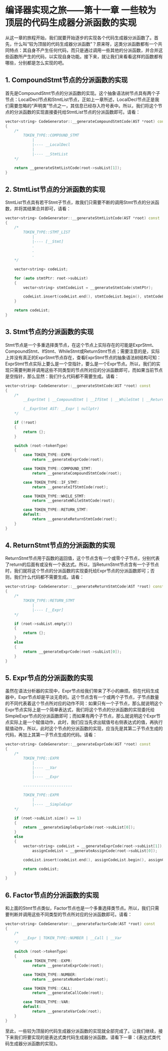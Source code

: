 # 编译器实现之旅——第十一章 一些较为顶层的代码生成器分派函数的实现

从这一章的旅程开始，我们就要开始逐步的实现各个代码生成器分派函数了。首先，什么叫“较为顶层的代码生成器分派函数”？原来呀，这类分派函数都有一个共同特点：其自身不产生任何代码，而只是通过调用一些其他的分派函数，并合并这些函数所产生的代码，以实现自身功能。接下来，就让我们来看看这样的函数都有哪些，分别都是怎么实现的吧。

## 1. CompoundStmt节点的分派函数的实现

首先是CompoundStmt节点的分派函数的实现。这个抽象语法树节点具有两个子节点：LocalDecl节点和StmtList节点，正如上一章所述，LocalDecl节点正是我们需要忽略的“声明类”节点之一，其信息已经存入符号表中。所以，我们将这个节点的分派函数的实现直接委托给StmtList节点的分派函数即可。请看：

``` Cpp
vector<string> CodeGenerator::__generateCompoundStmtCode(AST *root) const
{
    /*
        TOKEN_TYPE::COMPOUND_STMT
            |
            |---- __LocalDecl
            |
            |---- __StmtList
    */

    return __generateStmtListCode(root->subList[1]);
}
```

## 2. StmtList节点的分派函数的实现

StmtList节点具有若干Stmt子节点，故我们只需要不断的调用Stmt节点的分派函数，并将其结果合并即可，请看：

``` Cpp
vector<string> CodeGenerator::__generateStmtListCode(AST *root) const
{
    /*
        TOKEN_TYPE::STMT_LIST
            |
            |---- [__Stmt]
            .
            .
            .
    */

    vector<string> codeList;

    for (auto stmtPtr: root->subList)
    {
        vector<string> stmtCodeList = __generateStmtCode(stmtPtr);

        codeList.insert(codeList.end(), stmtCodeList.begin(), stmtCodeList.end());
    }

    return codeList;
}
```

## 3. Stmt节点的分派函数的实现

Stmt节点是一个多重选择类节点，在这个节点上实际存在的可能是ExprStmt、CompoundStmt、IfStmt、WhileStmt或ReturnStmt节点；需要注意的是，实际上并没有真正的ExprStmt节点存在，查看ExprStmt节点的抽象语法树结构可知：ExprStmt节点实际上要么是一个空指针，要么是一个Expr节点。所以，我们的实现只需要判断并调用这些不同类型的节点所对应的分派函数即可，而如果当前节点是空指针，那么显然：我们什么代码都不需要生成。请看：

``` Cpp
vector<string> CodeGenerator::__generateStmtCode(AST *root) const
{
    /*
        __ExprStmt | __CompoundStmt | __IfStmt | __WhileStmt | __ReturnStmt

        (__ExprStmt AST: __Expr | nullptr)
    */

    if (!root)
    {
        return {};
    }

    switch (root->tokenType)
    {
        case TOKEN_TYPE::EXPR:
            return __generateExprCode(root);

        case TOKEN_TYPE::COMPOUND_STMT:
            return __generateCompoundStmtCode(root);

        case TOKEN_TYPE::IF_STMT:
            return __generateIfStmtCode(root);

        case TOKEN_TYPE::WHILE_STMT:
            return __generateWhileStmtCode(root);

        case TOKEN_TYPE::RETURN_STMT:
        default:
            return __generateReturnStmtCode(root);
    }
}
```

## 4. ReturnStmt节点的分派函数的实现

ReturnStmt节点用于函数的返回值，这个节点含有一个或零个子节点，分别代表了return的后面有或没有一个表达式。所以，当ReturnStmt节点含有一个子节点时，我们就将这个节点的分派函数的实现委托给Expr节点的分派函数即可；否则，我们什么代码都不需要生成。请看：

``` Cpp
vector<string> CodeGenerator::__generateReturnStmtCode(AST *root) const
{
    /*
        TOKEN_TYPE::RETURN_STMT
            |
            |---- [__Expr]
    */

    if (root->subList.empty())
    {
        return {};
    }
    else
    {
        return __generateExprCode(root->subList[0]);
    }
}
```

## 5. Expr节点的分派函数的实现

虽然在语法分析器的实现中，Expr节点给我们带来了不小的麻烦。但在代码生成器中，Expr节点却是平淡无奇的。这个节点含有一个或两个子节点，子节点数量的不同代表着这个节点所对应的动作不同：如果只有一个子节点，那么就说明这个Expr节点实际上是一个简单表达式，我们将这个节点的分派函数的实现委托给SimpleExpr节点的分派函数即可；而如果有两个子节点，那么就说明这个Expr节点实际上是一个赋值动作，此时，我们应当先求出赋值号右侧表达式的值，再执行赋值动作，所以，此时这个节点的分派函数的实现，应当先是其第二子节点生成的代码，再加上其第一子节点生成的代码。请看：

``` Cpp
vector<string> CodeGenerator::__generateExprCode(AST *root) const
{
    /*
        TOKEN_TYPE::EXPR
            |
            |---- __Var
            |
            |---- __Expr

        ----------------------

        TOKEN_TYPE::EXPR
            |
            |---- __SimpleExpr
    */

    if (root->subList.size() == 1)
    {
        return __generateSimpleExprCode(root->subList[0]);
    }
    else
    {
        vector<string> codeList = __generateExprCode(root->subList[1]),
            assignCodeList = __generateAssignCode(root->subList[0]);

        codeList.insert(codeList.end(), assignCodeList.begin(), assignCodeList.end());

        return codeList;
    }
}
```

## 6. Factor节点的分派函数的实现

和上面的Stmt节点类似，Factor节点也是一个多重选择类节点。所以，我们只需要判断并调用这些不同类型的节点所对应的分派函数即可。请看：

``` Cpp
vector<string> CodeGenerator::__generateFactorCode(AST *root) const
{
    /*
        __Expr | TOKEN_TYPE::NUMBER | __Call | __Var
    */

    switch (root->tokenType)
    {
        case TOKEN_TYPE::EXPR:
            return __generateExprCode(root);

        case TOKEN_TYPE::NUMBER:
            return __generateNumberCode(root);

        case TOKEN_TYPE::CALL:
            return __generateCallCode(root);

        case TOKEN_TYPE::VAR:
        default:
            return __generateVarCode(root);
    }
}
```

至此，一些较为顶层的代码生成器分派函数的实现就全部完成了。让我们继续，接下来我们将要实现的是表达式类代码生成器分派函数。请看下一章：《表达式类代码生成器分派函数的实现》。
